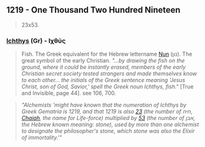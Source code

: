## 1219 - One Thousand Two Hundred Nineteen
> 23x53.

### [Ichthys](/greek?word=ichthus) (Gr) - Ιχθύς
> Fish. The Greek equivalent for the Hebrew lettername [Nun](/keys/NVN) (נון). The great symbol of the early Christian. *"...by drawing the fish on the ground, where it could be instantly erased, members of the early Christian secret society tested strangers and made themselves know to each other... the initials of the Greek sentence meaning 'Jesus Christ, son of God, Savior,' spell the Greek noun Ichthys, fish."* [True and Invisible, page 44]. see 106, 700.

> *"Alchemists 'might have known that the numeration of Ichthys by Greek Gematria is 1219, and that 1219 is also [23](23) (the number of חיה, [Chaiah](/keys/ChIH), the name for Life-force) multiplied by [53](53) (the number of אבן, the Hebrew known meaning: stone), used by more than one alchemist to designate the philosopher's stone, which stone was also the Elixir of immortality.'"*